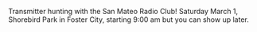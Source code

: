 Transmitter hunting with the San Mateo Radio Club!   Saturday March 1, Shorebird Park in Foster City, starting 9:00 am but you can show up later.  
